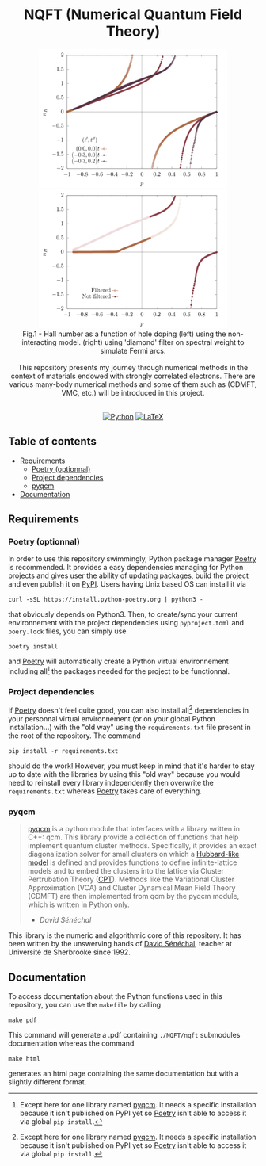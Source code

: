 <h1 align="center">NQFT (Numerical Quantum Field Theory)</h1>

<div align="center">
  <img width="380" height="280" src="./figs/article-1.png">
  <img width="380" height="280" src="./figs/n_h_filter-1.png">
  <br />
  <figcaption>Fig.1 - Hall number as a function of hole doping (left) using the non-interacting model. (right) using 'diamond' filter on spectral weight to simulate Fermi arcs.</figcaption>
</div>

<br />

<div align="center">
  This repository presents my journey through numerical methods in the context of materials endowed with strongly correlated electrons. There are various many-body numerical methods and some of them such as (CDMFT, VMC, etc.) will be introduced in this project.
</div>

<br />

<div align="center">
  
  <a href="">![Python](https://img.shields.io/badge/python-3670A0?style=for-the-badge&logo=python&logoColor=ffdd54)</a>
  <a href="">![LaTeX](https://img.shields.io/badge/latex-%23008080.svg?style=for-the-badge&logo=latex&logoColor=white)</a>
  
</div>

## Table of contents

- [Requirements](#requirements)
  - [Poetry (optionnal)](#poetry-optionnal)
  - [Project dependencies](#project-dependencies)
  - [pyqcm](#pyqcm)
- [Documentation](#documentation)

## Requirements

### Poetry (optionnal)

In order to use this repository swimmingly, Python package manager [Poetry](https://python-poetry.org/) is recommended. It provides a easy dependencies managing for Python projects and gives user the ability of updating packages, build the project and even publish it on [PyPI](https://pypi.org/). Users having Unix based OS can install it via

```shell
curl -sSL https://install.python-poetry.org | python3 -
```

that obviously depends on Python3. Then, to create/sync your current environnement with the project dependencies using `pyproject.toml` and `poery.lock` files, you can simply use

```shell
poetry install
```

and [Poetry](https://python-poetry.org/) will automatically create a Python virtual environnement including all[^1] the packages needed for the project to be functionnal.

[^1]: Except here for one library named [pyqcm](https://github.com/dsenech/qcm_wed/tree/master). It needs a specific installation because it isn't published on PyPI yet so [Poetry](https://python-poetry.org/) isn't able to access it via global `pip install`.

### Project dependencies

If [Poetry](https://python-poetry.org/) doesn't feel quite good, you can also install all[^1] dependencies in your personnal virtual environnement (or on your global Python installation...) with the "old way" using the `requirements.txt` file present in the root of the repository. The command

```shell
pip install -r requirements.txt
```

should do the work! However, you must keep in mind that it's harder to stay up to date with the libraries by using this "old way" because you would need to reinstall every library independently then overwrite the `requirements.txt` whereas [Poetry](https://python-poetry.org/) takes care of everything.

### pyqcm

> [pyqcm](https://github.com/dsenech/qcm_wed/tree/master) is a python module that interfaces with a library written in C++: qcm. This library provide a collection of functions that help implement quantum cluster methods. Specifically, it provides an exact diagonalization solver for small clusters on which a [Hubbard-like model](https://en.wikipedia.org/wiki/Hubbard_model) is defined and provides functions to define infinite-lattice models and to embed the clusters into the lattice via Cluster Pertrubation Theory ([CPT](https://arxiv.org/abs/cond-mat/0205044)). Methods like the Variational Cluster Approximation (VCA) and Cluster Dynamical Mean Field Theory (CDMFT) are then implemented from qcm by the pyqcm module, which is written in Python only.
>
> - <cite> David Sénéchal </cite>

This library is the numeric and algorithmic core of this repository. It has been written by the unswerving hands of [David Sénéchal](https://www.physique.usherbrooke.ca/pages/senechal), teacher at Université de Sherbrooke since 1992.

## Documentation

To access documentation about the Python functions used in this repository, you can use the `makefile` by calling

```shell
make pdf
```

This command will generate a .pdf containing `./NQFT/nqft` submodules documentation whereas the command

```shell
make html
```

generates an html page containing the same documentation but with a slightly different format.
